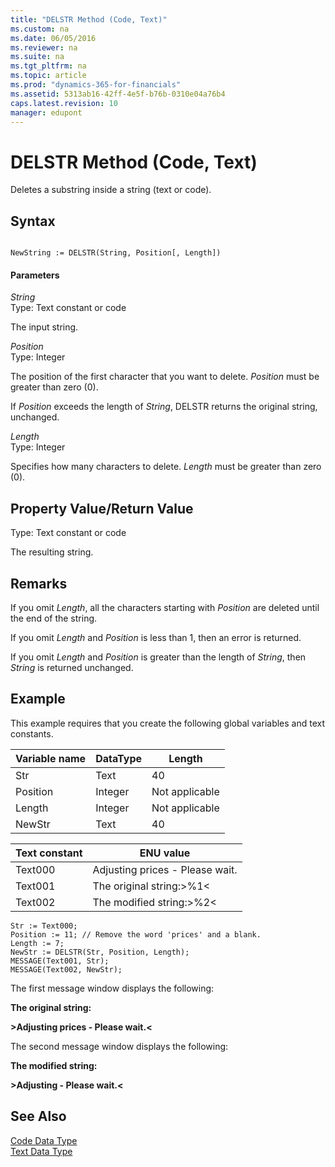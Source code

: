 ```yaml
---
title: "DELSTR Method (Code, Text)"
ms.custom: na
ms.date: 06/05/2016
ms.reviewer: na
ms.suite: na
ms.tgt_pltfrm: na
ms.topic: article
ms.prod: "dynamics-365-for-financials"
ms.assetid: 5313ab16-42ff-4e5f-b76b-0310e04a76b4
caps.latest.revision: 10
manager: edupont
---
```

# DELSTR Method (Code, Text)
Deletes a substring inside a string \(text or code\).  
  
## Syntax  
  
```  
  
NewString := DELSTR(String, Position[, Length])  
```  
  
#### Parameters  
 *String*  
 Type: Text constant or code  
  
 The input string.  
  
 *Position*  
 Type: Integer  
  
 The position of the first character that you want to delete. *Position* must be greater than zero \(0\).  
  
 If *Position* exceeds the length of *String*, DELSTR returns the original string, unchanged.  
  
 *Length*  
 Type: Integer  
  
 Specifies how many characters to delete. *Length* must be greater than zero \(0\).  
  
## Property Value/Return Value  
 Type: Text constant or code  
  
 The resulting string.  
  
## Remarks  
 If you omit *Length*, all the characters starting with *Position* are deleted until the end of the string.  
  
 If you omit *Length* and *Position* is less than 1, then an error is returned.  
  
 If you omit *Length* and *Position* is greater than the length of *String*, then *String* is returned unchanged.  
  
## Example  
 This example requires that you create the following global variables and text constants.  
  
|Variable name|DataType|Length|  
|-------------------|--------------|------------|  
|Str|Text|40|  
|Position|Integer|Not applicable|  
|Length|Integer|Not applicable|  
|NewStr|Text|40|  
  
|Text constant|ENU value|  
|-------------------|---------------|  
|Text000|Adjusting prices - Please wait.|  
|Text001|The original string:>%1\<|  
|Text002|The modified string:>%2\<|  
  
```  
Str := Text000;  
Position := 11; // Remove the word 'prices' and a blank.  
Length := 7;  
NewStr := DELSTR(Str, Position, Length);  
MESSAGE(Text001, Str);  
MESSAGE(Text002, NewStr);  
```  
  
 The first message window displays the following:  
  
 **The original string:**  
  
 **>Adjusting prices - Please wait.\<**  
  
 The second message window displays the following:  
  
 **The modified string:**  
  
 **>Adjusting - Please wait.\<**  
  
## See Also  
 [Code Data Type](Code-Data-Type.md)   
 [Text Data Type](Text-Data-Type.md)